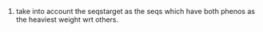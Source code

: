 1. take into account the seqstarget as the seqs which have both phenos as the heaviest weight wrt others.